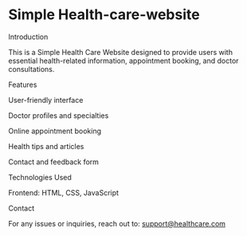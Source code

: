 # Simple Health-care-website
Introduction

This is a Simple Health Care Website designed to provide users with essential health-related information, appointment booking, and doctor consultations.

Features

User-friendly interface

Doctor profiles and specialties

Online appointment booking

Health tips and articles

Contact and feedback form


Technologies Used

Frontend: HTML, CSS, JavaScript

Contact

For any issues or inquiries, reach out to:
support@healthcare.com
